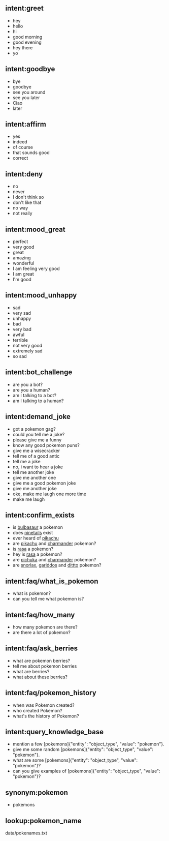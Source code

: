 ## intent:greet
- hey
- hello
- hi
- good morning
- good evening
- hey there
- yo

## intent:goodbye
- bye
- goodbye
- see you around
- see you later
- Ciao
- later

## intent:affirm
- yes
- indeed
- of course
- that sounds good
- correct

## intent:deny
- no
- never
- I don't think so
- don't like that
- no way
- not really

## intent:mood_great
- perfect
- very good
- great
- amazing
- wonderful
- I am feeling very good
- I am great
- I'm good

## intent:mood_unhappy
- sad
- very sad
- unhappy
- bad
- very bad
- awful
- terrible
- not very good
- extremely sad
- so sad

## intent:bot_challenge
- are you a bot?
- are you a human?
- am I talking to a bot?
- am I talking to a human?

## intent:demand_joke
- got a pokemon gag?
- could you tell me a joke?
- please give me a funny
- know any good pokemon puns?
- give me a wisecracker
- tell me of a good antic
- tell me a joke
- no, i want to hear a joke
- tell me another joke
- give me another one
- give me a good pokemon joke
- give me another joke
- oke, make me laugh one more time
- make me laugh

## intent:confirm_exists
- is [bulbasaur](pokemon_name) a pokemon
- does [ninetails](pokemon_name) exist
- ever heard of [pikachu](pokemon_name)
- are [pikachu](pokemon_name) and [charmander](pokemon_name) pokemon?
- is [rasa](pokemon_name) a pokemon?
- hey is [rasa](pokemon_name) a pokemon?
- are [pichuka](pokemon_name) and [charmander](pokemon_name) pokemon?
- are [snorlax](pokemon_name), [gariddos](pokemon_name) and [dittto](pokemon_name) pokemon?

## intent:faq/what_is_pokemon
- what is pokemon?
- can you tell me what pokemon is?

## intent:faq/how_many
- how many pokemon are there?
- are there a lot of pokemon?

## intent:faq/ask_berries
- what are pokemon berries?
- tell me about pokemon berries
- what are berries?
- what about these berries?

## intent:faq/pokemon_history
- when was Pokemon created?
- who created Pokemon?
- what's the history of Pokemon?

## intent:query_knowledge_base
- mention a few [pokemons]{"entity": "object_type", "value": "pokemon"}.
- give me some random [pokemons]{"entity": "object_type", "value": "pokemon"}.
- what are some [pokemons]{"entity": "object_type", "value": "pokemon"}?
- can you give examples of [pokemons]{"entity": "object_type", "value": "pokemon"}?

## synonym:pokemon
- pokemons

## lookup:pokemon_name
  data/pokenames.txt